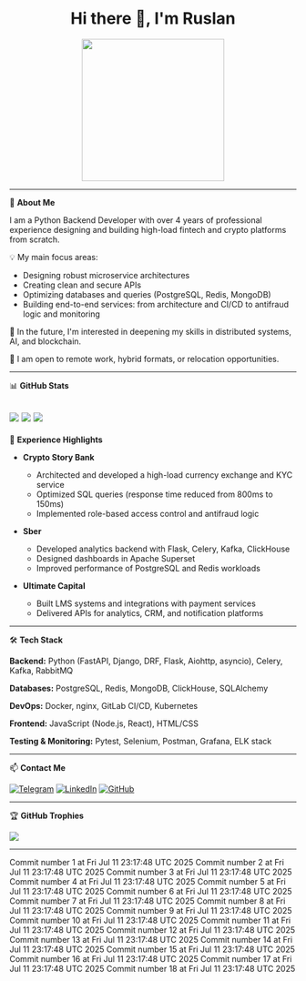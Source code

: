 <h1 align="center">Hi there 👋, I'm Ruslan</h1>

<div align="center">
  <img src="https://media.giphy.com/media/v1.Y2lkPTc5MGI3NjExZ2dlZ3d0aml5emI2YTl2aXR2c3Y2aWRnenJ5em9tZnM3aHk1YTd4byZlcD12MV9pbnRlcm5hbF9naWZfYnlfaWQmY3Q9Zw/CuuSHzuc0O166MRfjt/giphy.gif" width="250"/>
</div>

---

🎯 **About Me**

I am a Python Backend Developer with over 4 years of professional experience designing and building high-load fintech and crypto platforms from scratch.

💡 My main focus areas:
- Designing robust microservice architectures
- Creating clean and secure APIs
- Optimizing databases and queries (PostgreSQL, Redis, MongoDB)
- Building end-to-end services: from architecture and CI/CD to antifraud logic and monitoring

🌱 In the future, I'm interested in deepening my skills in distributed systems, AI, and blockchain.

🔗 I am open to remote work, hybrid formats, or relocation opportunities.

---

📊 **GitHub Stats**

![](https://github-readme-stats.vercel.app/api?username=Escape198&theme=blueberry&hide_border=false&include_all_commits=true&count_private=true)
![](https://github-readme-streak-stats.herokuapp.com/?user=Escape198&theme=blueberry&hide_border=false)
![](https://github-readme-stats.vercel.app/api/top-langs/?username=Escape198&theme=blueberry&hide_border=false&layout=compact&cache_seconds=1)
---

💼 **Experience Highlights**

- **Crypto Story Bank**
  - Architected and developed a high-load currency exchange and KYC service
  - Optimized SQL queries (response time reduced from 800ms to 150ms)
  - Implemented role-based access control and antifraud logic

- **Sber**
  - Developed analytics backend with Flask, Celery, Kafka, ClickHouse
  - Designed dashboards in Apache Superset
  - Improved performance of PostgreSQL and Redis workloads

- **Ultimate Capital**
  - Built LMS systems and integrations with payment services
  - Delivered APIs for analytics, CRM, and notification platforms

---

🛠 **Tech Stack**

**Backend:**
Python (FastAPI, Django, DRF, Flask, Aiohttp, asyncio), Celery, Kafka, RabbitMQ

**Databases:**
PostgreSQL, Redis, MongoDB, ClickHouse, SQLAlchemy

**DevOps:**
Docker, nginx, GitLab CI/CD, Kubernetes

**Frontend:**
JavaScript (Node.js, React), HTML/CSS

**Testing & Monitoring:**
Pytest, Selenium, Postman, Grafana, ELK stack

---

📫 **Contact Me**

[![Telegram](https://img.shields.io/badge/Telegram-2CA5E0?style=for-the-badge&logo=telegram&logoColor=white)](https://t.me/LJuice)
[![LinkedIn](https://img.shields.io/badge/LinkedIn-0077B5?style=for-the-badge&logo=linkedin&logoColor=white)](https://www.linkedin.com/in/ruslan-kirzhanov-915839221/)
[![GitHub](https://img.shields.io/badge/GitHub-181717?style=for-the-badge&logo=github&logoColor=white)](https://github.com/escape198)

---

🏆 **GitHub Trophies**

![](https://github-profile-trophy.vercel.app/?username=Escape198&theme=radical&no-frame=false&no-bg=true&margin-w=4)

---
Commit number 1 at Fri Jul 11 23:17:48 UTC 2025
Commit number 2 at Fri Jul 11 23:17:48 UTC 2025
Commit number 3 at Fri Jul 11 23:17:48 UTC 2025
Commit number 4 at Fri Jul 11 23:17:48 UTC 2025
Commit number 5 at Fri Jul 11 23:17:48 UTC 2025
Commit number 6 at Fri Jul 11 23:17:48 UTC 2025
Commit number 7 at Fri Jul 11 23:17:48 UTC 2025
Commit number 8 at Fri Jul 11 23:17:48 UTC 2025
Commit number 9 at Fri Jul 11 23:17:48 UTC 2025
Commit number 10 at Fri Jul 11 23:17:48 UTC 2025
Commit number 11 at Fri Jul 11 23:17:48 UTC 2025
Commit number 12 at Fri Jul 11 23:17:48 UTC 2025
Commit number 13 at Fri Jul 11 23:17:48 UTC 2025
Commit number 14 at Fri Jul 11 23:17:48 UTC 2025
Commit number 15 at Fri Jul 11 23:17:48 UTC 2025
Commit number 16 at Fri Jul 11 23:17:48 UTC 2025
Commit number 17 at Fri Jul 11 23:17:48 UTC 2025
Commit number 18 at Fri Jul 11 23:17:48 UTC 2025

